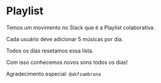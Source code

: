 # Playlist

Temos um movimento no Slack que é a Playlist colaborativa.

Cada usuário deve adicionar 5 músicas por dia.

Todos os dias resetamos essa lista.

Com isso conhecemos novos sons todos os dias!

Agradecimento especial: `@akfzambrana`
